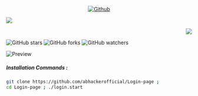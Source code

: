 <p align="center">
<a href="https://github.com/abhackerofficial">
<img title="Github" src="https://img.shields.io/badge/ABHacker-Official-brightgreen?style=for-the-badge&logo=github"></a>

<p align="left">
<a href="https://img.shields.io/badge/Login–page-v.2.5-red?style=for-the-badge">
<img src="https://img.shields.io/badge/Login–page-v.2.5-red?style=for-the-badge"></a>

<p align="right">
<a href="https://img.shields.io/github/license/abhackerofficial/Login-page?color=blue&style=for-the-badge">
<img src="https://img.shields.io/github/license/abhackerofficial/Login-page?color=blue&style=for-the-badge"></a>

![GitHub stars](https://img.shields.io/github/stars/abhackerofficial/Login-page.svg?style=social)
![GitHub forks](https://img.shields.io/github/forks/abhackerofficial/Login-page.svg?style=social)
![GitHub watchers](https://img.shields.io/github/watchers/abhackerofficial/Login-page.svg?style=social)

![Preview](https://user-images.githubusercontent.com/63346676/99345736-f980e680-28b8-11eb-9d1d-b6a1b8c8336d.jpg)

##### Installation Commands :
```bash
git clone https://github.com/abhackerofficial/Login-page ;
cd Login-page ; ./login.start
```
